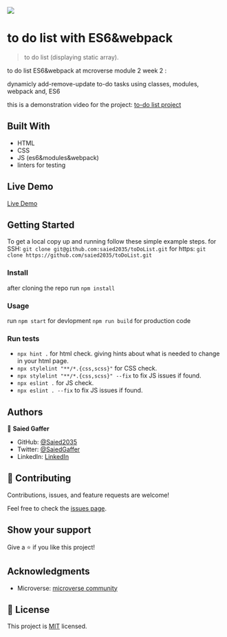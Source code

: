 ![](https://img.shields.io/badge/Microverse-blueviolet)

# to do list with ES6&webpack

> to do list (displaying static array).


 to do list ES6&webpack at mcroverse module 2 week 2 :

dynamicly add-remove-update to-do tasks using classes, modules, webpack and, ES6

this is a demonstration video for the project:
[to-do list project](https://www.loom.com/share/146178f575a442568065bb3164698c90)


## Built With

- HTML
- CSS
- JS (es6&modules&webpack)
- linters for testing


## Live Demo
[Live Demo](https://saied2035.github.io/toDoList/)

## Getting Started


To get a local copy up and running follow these simple example steps.
for SSH:
`git clone git@github.com:saied2035/toDoList.git`
for https:
`git clone https://github.com/saied2035/toDoList.git`
### Install
 
 after cloning the repo run 
 `npm install`

### Usage
   run 
 `npm start` for devlopment
 `npm run build` for production code
### Run tests
   - `npx hint .` for html check. giving hints about what is needed to change in your html page.
   - `npx stylelint "**/*.{css,scss}"` for CSS check.
   - `npx stylelint "**/*.{css,scss}" --fix` to fix JS issues if found.
   - `npx eslint .` for JS check.
   - `npx eslint . --fix` to fix JS issues if found.

## Authors

👤 **Saied Gaffer**

- GitHub: [@Saied2035](https://github.com/saied2035)
- Twitter: [@SaiedGaffer](https://twitter.com/SaiedGaffer)
- LinkedIn: [LinkedIn](https://www.linkedin.com/in/saiedgaffer/)

## 🤝 Contributing

Contributions, issues, and feature requests are welcome!

Feel free to check the [issues page](https://github.com/AckonSamuel/toDoList/issues).

## Show your support

Give a ⭐️ if you like this project!

## Acknowledgments

- Microverse: [microverse community](https://github.com/microverseinc)

## 📝 License

This project is [MIT](./MIT.md) licensed.
